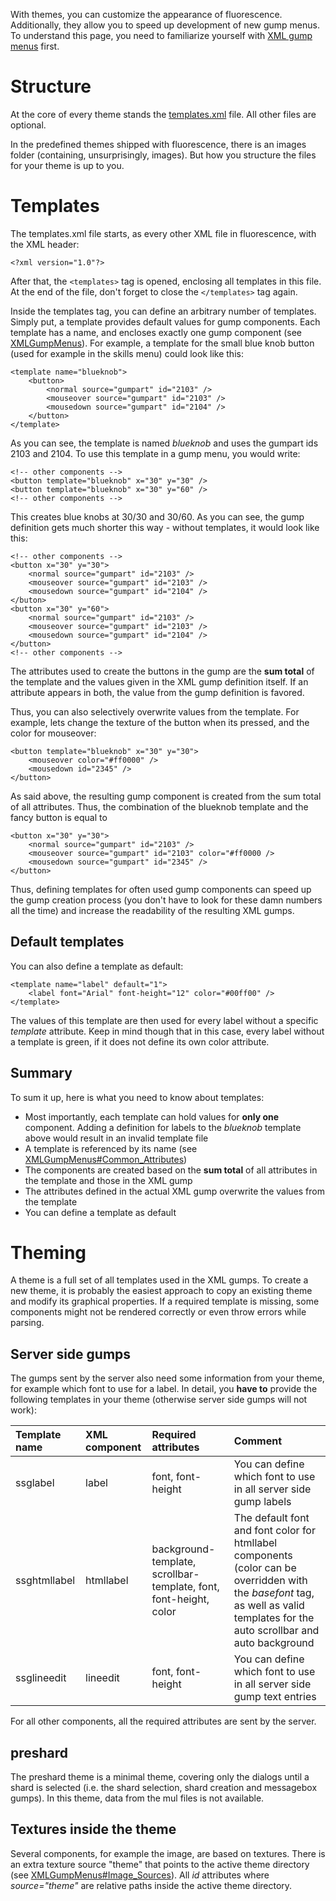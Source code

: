 With themes, you can customize the appearance of fluorescence. Additionally, they allow you to speed up development of new gump menus. To understand this page, you need to familiarize yourself with [XML gump menus](XMLGumpMenus.md) first.



# Structure #
At the core of every theme stands the [templates.xml](#Templates.md) file. All other files are optional.

In the predefined themes shipped with fluorescence, there is an images folder (containing, unsurprisingly, images). But how you structure the files for your theme is up to you.

# Templates #
The templates.xml file starts, as every other XML file in fluorescence, with the XML header:
```
<?xml version="1.0"?>
```
After that, the `<templates>` tag is opened, enclosing all templates in this file. At the end of the file, don't forget to close the `</templates>` tag again.

Inside the templates tag, you can define an arbitrary number of templates. Simply put, a template provides default values for gump components. Each template has a name, and encloses exactly one gump component (see [XMLGumpMenus](XMLGumpMenus.md)). For example, a template for the small blue knob button (used for example in the skills menu) could look like this:
```
<template name="blueknob">
    <button>
        <normal source="gumpart" id="2103" />
        <mouseover source="gumpart" id="2103" />
        <mousedown source="gumpart" id="2104" />
    </button>
</template>
```
As you can see, the template is named _blueknob_ and uses the gumpart ids 2103 and 2104. To use this template in a gump menu, you would write:
```
<!-- other components -->
<button template="blueknob" x="30" y="30" />
<button template="blueknob" x="30" y="60" />
<!-- other components -->
```
This creates blue knobs at 30/30 and 30/60. As you can see, the gump definition gets much shorter this way - without templates, it would look like this:
```
<!-- other components -->
<button x="30" y="30">
    <normal source="gumpart" id="2103" />
    <mouseover source="gumpart" id="2103" />
    <mousedown source="gumpart" id="2104" />
</buton>
<button x="30" y="60">
    <normal source="gumpart" id="2103" />
    <mouseover source="gumpart" id="2103" />
    <mousedown source="gumpart" id="2104" />
</button>
<!-- other components -->
```

The attributes used to create the buttons in the gump are the **sum total** of the template and the values given in the XML gump definition itself. If an attribute appears in both, the value from the gump definition is favored.

Thus, you can also selectively overwrite values from the template. For example, lets change the texture of the button when its pressed, and the color for mouseover:
```
<button template="blueknob" x="30" y="30">
    <mouseover color="#ff0000" />
    <mousedown id="2345" />
</button>
```

As said above, the resulting gump component is created from the sum total of all attributes. Thus, the combination of the blueknob template and the fancy button is equal to
```
<button x="30" y="30">
    <normal source="gumpart" id="2103" />
    <mouseover source="gumpart" id="2103" color="#ff0000 />
    <mousedown source="gumpart" id="2345" />
</button>
```

Thus, defining templates for often used gump components can speed up the gump creation process (you don't have to look for these damn numbers all the time) and increase the readability of the resulting XML gumps.

## Default templates ##
You can also define a template as default:
```
<template name="label" default="1">
    <label font="Arial" font-height="12" color="#00ff00" />
</template>
```
The values of this template are then used for every label without a specific _template_ attribute. Keep in mind though that in this case, every label without a template is green, if it does not define its own color attribute.

## Summary ##
To sum it up, here is what you need to know about templates:
  * Most importantly, each template can hold values for **only one** component. Adding a definition for labels to the _blueknob_ template above would result in an invalid template file
  * A template is referenced by its name (see [XMLGumpMenus#Common\_Attributes](XMLGumpMenus#Common_Attributes.md))
  * The components are created based on the **sum total** of all attributes in the template and those in the XML gump
  * The attributes defined in the actual XML gump overwrite the values from the template
  * You can define a template as default

# Theming #
A theme is a full set of all templates used in the XML gumps. To create a new theme, it is probably the easiest approach to copy an existing theme and modify its graphical properties. If a required template is missing, some components might not be rendered correctly or even throw errors while parsing.

## Server side gumps ##
The gumps sent by the server also need some information from your theme, for example which font to use for a label. In detail, you **have to** provide the following templates in your theme (otherwise server side gumps will not work):

| **Template name** | **XML component** | **Required attributes**| **Comment** |
|:------------------|:------------------|:-----------------------|:------------|
|ssglabel           |label              |font, font-height       |You can define which font to use in all server side gump labels|
|ssghtmllabel       |htmllabel          |background-template, scrollbar-template, font, font-height, color|The default font and font color for htmllabel components (color can be overridden with the _basefont_ tag, as well as valid templates for the auto scrollbar and auto background|
|ssglineedit        |lineedit           |font, font-height       |You can define which font to use in all server side gump text entries|

For all other components, all the required attributes are sent by the server.

## preshard ##
The preshard theme is a minimal theme, covering only the dialogs until a shard is selected (i.e. the shard selection, shard creation and messagebox gumps). In this theme, data from the mul files is not available.

## Textures inside the theme ##
Several components, for example the image, are based on textures. There is an extra texture source "theme" that points to the active theme directory (see [XMLGumpMenus#Image\_Sources](XMLGumpMenus#Image_Sources.md)). All _id_ attributes where _source="theme"_ are relative paths inside the active theme directory.